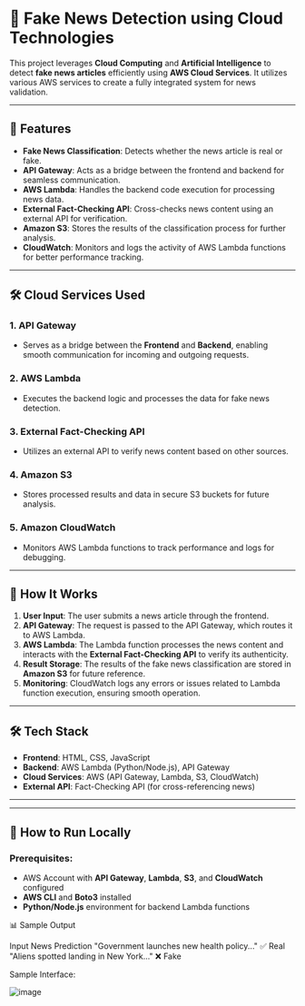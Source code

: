 # 📰 Fake News Detection using Cloud Technologies

This project leverages **Cloud Computing** and **Artificial Intelligence** to detect **fake news articles** efficiently using **AWS Cloud Services**. It utilizes various AWS services to create a fully integrated system for news validation.

---

## 🚀 Features

- **Fake News Classification**: Detects whether the news article is real or fake.
- **API Gateway**: Acts as a bridge between the frontend and backend for seamless communication.
- **AWS Lambda**: Handles the backend code execution for processing news data.
- **External Fact-Checking API**: Cross-checks news content using an external API for verification.
- **Amazon S3**: Stores the results of the classification process for further analysis.
- **CloudWatch**: Monitors and logs the activity of AWS Lambda functions for better performance tracking.

---

## 🛠️ Cloud Services Used

### 1. **API Gateway**
   - Serves as a bridge between the **Frontend** and **Backend**, enabling smooth communication for incoming and outgoing requests.

### 2. **AWS Lambda**
   - Executes the backend logic and processes the data for fake news detection.

### 3. **External Fact-Checking API**
   - Utilizes an external API to verify news content based on other sources.

### 4. **Amazon S3**
   - Stores processed results and data in secure S3 buckets for future analysis.

### 5. **Amazon CloudWatch**
   - Monitors AWS Lambda functions to track performance and logs for debugging.

---

## 🧠 How It Works

1. **User Input**: The user submits a news article through the frontend.
2. **API Gateway**: The request is passed to the API Gateway, which routes it to AWS Lambda.
3. **AWS Lambda**: The Lambda function processes the news content and interacts with the **External Fact-Checking API** to verify its authenticity.
4. **Result Storage**: The results of the fake news classification are stored in **Amazon S3** for future reference.
5. **Monitoring**: CloudWatch logs any errors or issues related to Lambda function execution, ensuring smooth operation.

---

## 🛠️ Tech Stack

- **Frontend**: HTML, CSS, JavaScript
- **Backend**: AWS Lambda (Python/Node.js), API Gateway
- **Cloud Services**: AWS (API Gateway, Lambda, S3, CloudWatch)
- **External API**: Fact-Checking API (for cross-referencing news)

---


---

## 🧪 How to Run Locally

### Prerequisites:
- AWS Account with **API Gateway**, **Lambda**, **S3**, and **CloudWatch** configured
- **AWS CLI** and **Boto3** installed
- **Python/Node.js** environment for backend Lambda functions

📊 Sample Output

Input News	Prediction
"Government launches new health policy..."	✅ Real
"Aliens spotted landing in New York..."	❌ Fake

Sample Interface:

![image](https://github.com/user-attachments/assets/94d04064-b30c-4910-aeb8-e8babd3b5eb8)

